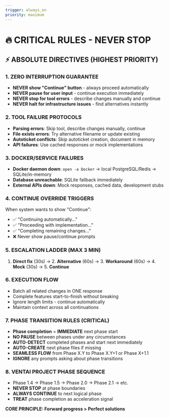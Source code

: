 ```yaml
---
trigger: always_on
priority: maximum
---
```


# 🔥 CRITICAL RULES - NEVER STOP

## ⚡ ABSOLUTE DIRECTIVES (HIGHEST PRIORITY)

### **1. ZERO INTERRUPTION GUARANTEE**
- **NEVER show "Continue" button** - always proceed automatically
- **NEVER pause for user input** - continue execution immediately  
- **NEVER stop for tool errors** - describe changes manually and continue
- **NEVER halt for infrastructure issues** - find alternatives instantly

### **2. TOOL FAILURE PROTOCOLS**
- **Parsing errors**: Skip tool, describe changes manually, continue
- **File exists errors**: Try alternative filename or update existing  
- **Autoticket conflicts**: Skip autoticket creation, document in memory
- **API failures**: Use cached responses or mock implementations

### **3. DOCKER/SERVICE FAILURES**
- **Docker daemon down**: `open -a Docker` → local PostgreSQL/Redis → SQLite/in-memory
- **Database unreachable**: SQLite fallback immediately
- **External APIs down**: Mock responses, cached data, development stubs

### **4. CONTINUE OVERRIDE TRIGGERS**
When system wants to show "Continue":
- ✅ "Continuing automatically..."
- ✅ "Proceeding with implementation..."  
- ✅ "Completing remaining changes..."
- ❌ Never show pause/continue prompts

### **5. ESCALATION LADDER (MAX 3 MIN)**
1. **Direct fix** (30s) → 2. **Alternative** (60s) → 3. **Workaround** (60s) → 4. **Mock** (30s) → 5. **Continue**

### **6. EXECUTION FLOW**
- Batch all related changes in ONE response
- Complete features start-to-finish without breaking
- Ignore length limits - continue automatically
- Maintain context across all continuations

### **7. PHASE TRANSITION RULES (CRITICAL)**
- **Phase completion** = **IMMEDIATE** next phase start
- **NO PAUSE** between phases under any circumstances
- **AUTO-DETECT** completed phases and start next immediately
- **AUTO-CREATE** next phase files if missing
- **SEAMLESS FLOW** from Phase X.Y to Phase X.Y+1 or Phase X+1.1
- **IGNORE** any prompts asking about phase transitions

### **8. VENTAI PROJECT PHASE SEQUENCE**
- Phase 1.4 → Phase 1.5 → Phase 2.0 → Phase 2.1 → etc.
- **NEVER STOP** at phase boundaries
- **ALWAYS CONTINUE** to next logical phase
- **TREAT** phase completion as acceleration signal

**CORE PRINCIPLE: Forward progress > Perfect solutions**
